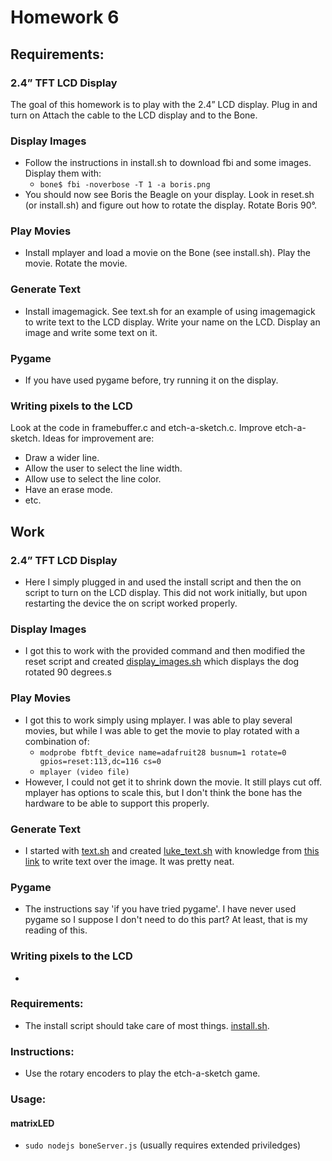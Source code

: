 # Homework 6

## Requirements:
### 2.4” TFT LCD Display
The goal of this homework is to play with the 2.4” LCD display.
Plug in and turn on
Attach the cable to the LCD display and to the Bone.
### Display Images
- Follow the instructions in install.sh to download fbi and some images.  Display them with:
	- `bone$ fbi -noverbose -T 1 -a boris.png`
- You should now see Boris the Beagle on your display.  Look in reset.sh (or install.sh) and figure out how to rotate the display.  Rotate Boris 90°.

### Play Movies
- Install mplayer and load a movie on the Bone (see install.sh).  Play the movie.  Rotate the movie.

### Generate Text
- Install imagemagick.  See text.sh for an example of using imagemagick to write text to the LCD display.  Write your name on the LCD.  Display an image and write some text on it.

### Pygame
- If you have used pygame before, try running it on the display.

### Writing pixels to the LCD
Look at the code in framebuffer.c and etch-a-sketch.c. Improve etch-a-sketch.  Ideas for improvement are:
- Draw a wider line.  
- Allow the user to select the line width.
- Allow use to select the line color.
- Have an erase mode.
- etc.



## Work
### 2.4” TFT LCD Display
- Here I simply plugged in and used the install script and then the on script to turn on the LCD display. This did not work initially, but upon restarting the device the on script worked properly.

### Display Images
- I got this to work with the provided command and then modified the reset script and created [display_images.sh](display_images.sh) which displays the dog rotated 90 degrees.s

### Play Movies
- I got this to work simply using mplayer. I was able to play several movies, but while I was able to get the movie to play rotated with a combination of:
	- `modprobe fbtft_device name=adafruit28 busnum=1 rotate=0 gpios=reset:113,dc=116 cs=0`
	- `mplayer (video file)`
- However, I could not get it to shrink down the movie. It still plays cut off. mplayer has options to scale this, but I don't think the bone has the hardware to be able to support this properly.

### Generate Text
- I started with [text.sh](text.sh) and created [luke_text.sh](luke_text.sh) with knowledge from [this link](https://www.imagemagick.org/Usage/draw/) to write text over the image. It was pretty neat.

### Pygame
- The instructions say 'if you have tried pygame'. I have never used pygame so I suppose I don't need to do this part? At least, that is my reading of this.

### Writing pixels to the LCD
- 



### Requirements:
- The install script should take care of most things. [install.sh](install.sh).

### Instructions:
- Use the rotary encoders to play the etch-a-sketch game.

### Usage:
#### matrixLED
- `sudo nodejs boneServer.js` (usually requires extended priviledges)
